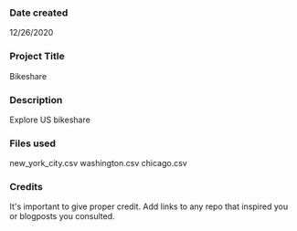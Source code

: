 ### Date created
12/26/2020

### Project Title
Bikeshare

### Description
Explore US bikeshare 

### Files used
new_york_city.csv
washington.csv
chicago.csv

### Credits
It's important to give proper credit. Add links to any repo that inspired you or blogposts you consulted.

